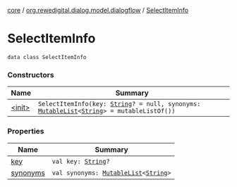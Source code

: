 [core](../../index.md) / [org.rewedigital.dialog.model.dialogflow](../index.md) / [SelectItemInfo](./index.md)

# SelectItemInfo

`data class SelectItemInfo`

### Constructors

| Name | Summary |
|---|---|
| [&lt;init&gt;](-init-.md) | `SelectItemInfo(key: `[`String`](https://kotlinlang.org/api/latest/jvm/stdlib/kotlin/-string/index.html)`? = null, synonyms: `[`MutableList`](https://kotlinlang.org/api/latest/jvm/stdlib/kotlin.collections/-mutable-list/index.html)`<`[`String`](https://kotlinlang.org/api/latest/jvm/stdlib/kotlin/-string/index.html)`> = mutableListOf())` |

### Properties

| Name | Summary |
|---|---|
| [key](key.md) | `val key: `[`String`](https://kotlinlang.org/api/latest/jvm/stdlib/kotlin/-string/index.html)`?` |
| [synonyms](synonyms.md) | `val synonyms: `[`MutableList`](https://kotlinlang.org/api/latest/jvm/stdlib/kotlin.collections/-mutable-list/index.html)`<`[`String`](https://kotlinlang.org/api/latest/jvm/stdlib/kotlin/-string/index.html)`>` |
